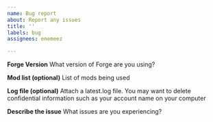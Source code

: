 ```yaml
---
name: Bug report
about: Report any issues
title: ''
labels: bug
assignees: enemeez

---
```


**Forge Version**
What version of Forge are you using?

**Mod list (optional)**
List of mods being used

**Log file (optional)**
Attach a latest.log file. You may want to delete confidential information such as your account name on your computer

**Describe the issue**
What issues are you experiencing?
